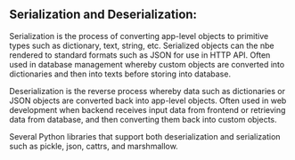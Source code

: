 ## Serialization and Deserialization:
Serialization is the process of converting app-level objects to primitive types such as dictionary, text, string, etc. Serialized objects can the nbe rendered to standard formats such as 
JSON for use in HTTP API. Often used in database management whereby custom objects are converted into dictionaries and then into texts before storing into database.

Deserialization is the reverse process whereby data such as dictionaries or JSON objects are converted back into app-level objects. Often used in web development when backend receives input data 
from frontend or retrieving data from database, and then converting them back into custom objects.

Several Python libraries that support both deserialization and serialization such as pickle, json, cattrs, and marshmallow.
